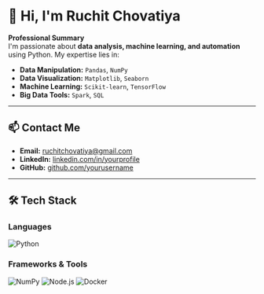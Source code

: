 # 👋 Hi, I'm Ruchit Chovatiya 

**Professional Summary**  
I'm passionate about **data analysis, machine learning, and automation** using Python. My expertise lies in:  
- **Data Manipulation:** `Pandas`, `NumPy`  
- **Data Visualization:** `Matplotlib`, `Seaborn`  
- **Machine Learning:** `Scikit-learn`, `TensorFlow`  
- **Big Data Tools:** `Spark`, `SQL`   

---

## 📫 **Contact Me**  
- **Email:** [ruchitchovatiya@gmail.com](chovatiyaruchit@gmail.com)  
- **LinkedIn:** [linkedin.com/in/yourprofile](linkedin.com/in/ruchit-chovatiya-7a320428a)  
- **GitHub:** [github.com/yourusername](https://github.com/yourusername)  

---

## 🛠 **Tech Stack**  

### **Languages**  
![Python](https://img.shields.io/badge/Python-3776AB?style=flat&logo=python&logoColor=white) 

### **Frameworks & Tools**  
![NumPy](https://img.shields.io/badge/NumPy-013243?logo=numpy&logoColor=white)
![Node.js](https://img.shields.io/badge/Node.js-339933?style=flat&logo=node.js&logoColor=white)
![Docker](https://img.shields.io/badge/Docker-2496ED?style=flat&logo=docker&logoColor=white)  
